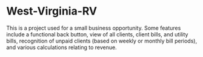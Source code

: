 # West-Virginia-RV

This is a project used for a small business opportunity. Some features include a functional back button, view of all clients, client bills, and utility bills, recognition of unpaid clients (based on weekly or monthly bill periods), and various calculations relating to revenue.

